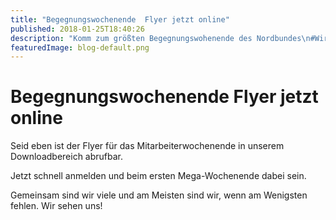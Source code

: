 ```yaml
---
title: "Begegnungswochenende  Flyer jetzt online"
published: 2018-01-25T18:40:26
description: "Komm zum größten Begegnungswohenende des Nordbundes\n#WirsindderNordbund #MeinEC #MaWoE #Begegnung #JA4D #ChillAndGrill"
featuredImage: blog-default.png
---
```


# Begegnungswochenende  Flyer jetzt online

Seid eben ist der Flyer für das Mitarbeiterwochenende in unserem Downloadbereich abrufbar.

Jetzt schnell anmelden und beim ersten Mega-Wochenende dabei sein.

Gemeinsam sind wir viele und am Meisten sind wir, wenn am Wenigsten fehlen. Wir sehen uns!

<img loading="lazy" src="old/Flyer-MaWoE-2018.jpg" alt>